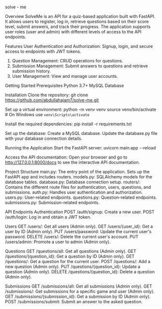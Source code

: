 solve - me 

Overview
SolveMe is an API for a quiz-based application built with FastAPI. It allows users to register, log in, retrieve questions based on their score level, submit answers, and track their progress. The application supports user roles (user and admin) with different levels of access to the API endpoints.


Features
User Authentication and Authorization: Signup, login, and secure access to endpoints with JWT tokens.
1) Question Management: CRUD operations for questions.
2) Submission Management: Submit answers to questions and retrieve submission history.
3) User Management: View and manage user accounts.


Getting Started
Prerequisites
Python 3.7+
MySQL Database


Installation
Clone the repository:
git clone https://github.com/abdullahajam7/solve-me.git

Set up a virtual environment:
python -m venv venv
source venv/bin/activate  # On Windows use `venv\Scripts\activate`

Install the required dependencies:
pip install -r requirements.txt

Set up the database:
Create a MySQL database.
Update the database.py file with your database connection details.

Running the Application
Start the FastAPI server:
uvicorn main:app --reload

Access the API documentation:
Open your browser and go to http://127.0.0.1:8000/docs to see the interactive API documentation.


Project Structure
main.py: The entry point of the application. Sets up the FastAPI app and includes routers.
models.py: SQLAlchemy models for the database tables.
database.py: Database connection setup.
routers/: Contains the different route files for authentication, users, questions, and submissions.
auth.py: Handles user authentication and authorization.
users.py: User-related endpoints.
questions.py: Question-related endpoints.
submissions.py: Submission-related endpoints.


API Endpoints
Authentication
POST /auth/signup: Create a new user.
POST /auth/login: Log in and obtain a JWT token.

Users
GET /users/: Get all users (Admin only).
GET /users/{user_id}: Get a user by ID (Admin only).
PUT /users/password: Update the current user's password.
DELETE /users/: Delete the current user's account.
PUT /users/admin: Promote a user to admin (Admin only).

Questions
GET /questions/all: Get all questions (Admin only).
GET /questions/{question_id}: Get a question by ID (Admin only).
GET /questions/: Get a question for the current user.
POST /questions/: Add a new question (Admin only).
PUT /questions/{question_id}: Update a question (Admin only).
DELETE /questions/{question_id}: Delete a question (Admin only).

Submissions
GET /submissions/all: Get all submissions (Admin only).
GET /submissions/: Get submissions for a specific game and user (Admin only).
GET /submissions/{submission_id}: Get a submission by ID (Admin only).
POST /submissions/submit: Submit an answer to the asked question.
 
